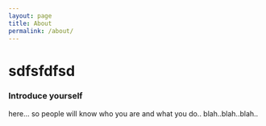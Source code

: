 ```yaml
---
layout: page
title: About
permalink: /about/
---
```


# sdfsfdfsd

### Introduce yourself 

here... so people will know who you are and what you do.. blah..blah..blah..
